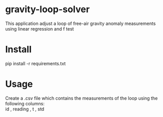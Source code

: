 # gravity-loop-solver
This application adjust a loop of free-air gravity anomaly measurements using linear regression and f test

# Install    
pip install -r requirements.txt

# Usage
Create a .csv file which contains the measurements of the loop using the following columns:    
id , reading , t , std
